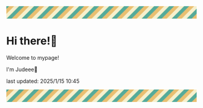 <!-- Header image -->
<img src="./pokemon/pokemon_13.png" width="1000">

# Hi there!👋

Welcome to mypage!

I'm Judeee🐷

last updated: 2025/1/15 10:45

<!-- Footer image -->
<img src="./pokemon/pokemon_13.png" width="1000">
